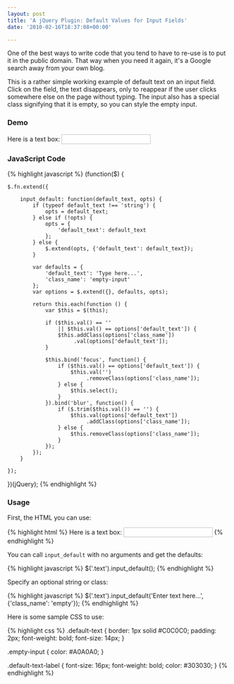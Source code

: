 ```yaml
---
layout: post
title: 'A jQuery Plugin: Default Values for Input Fields'
date: '2010-02-16T18:37:08+00:00'

---
```

<script>
(function($) {
    
    $.fn.extend({
        
        input_default: function(default_text, opts) {
            if (typeof default_text !== 'string') {
                opts = default_text;
            } else if (!opts) {
                opts = {
                    'default_text': default_text
                };
            } else {
                $.extend(opts, {'default_text': default_text});
            }
            
            var defaults = {
                'default_text': 'Type here...',
                'class_name': 'empty-input'
            };
            var options = $.extend({}, defaults, opts);

            return this.each(function () {
                var $this = $(this);

                if ($this.val() == '' 
                    || $this.val() == options['default_text']) {    
                    $this.addClass(options['class_name'])
                         .val(options['default_text']);
                }
                
                $this.bind('focus', function() {
                    if ($this.val() == options['default_text']) {
                        $this.val('')
                             .removeClass(options['class_name']);
                    } else {
                        $this.select();
                    }
                }).bind('blur', function() {
                    if ($.trim($this.val()) == '') {
                        $this.val(options['default_text'])
                             .addClass(options['class_name']);
                    } else {
                        $this.removeClass(options['class_name']);
                    }
                });
            });
        }
        
    });
    
})(jQuery);
</script>

<p>One of the best ways to write code that you tend to have to re-use is to put it in the public domain. That way when you need it again, it's a Google search away from your own blog.</p>

<p>This is a rather simple working example of default text on an input field. Click on the field, the text disappears, only to reappear if the user clicks somewhere else on the page without typing. The input also has a special class signifying that it is empty, so you can style the empty input.</p>

<h3>Demo</h3>
<style>
.default-text {
border: 1px solid #C0C0C0;
padding: 2px;
font-weight: bold;
font-size: 14px;
}

.empty-input {
color: #A0A0A0;
}

.default-text-label {
font-size: 16px;
font-weight: bold;
color: #303030;
}
</style>
<label for="default-text" class="default-text-label">Here is a text box: <input type="text" id="default-text" class="default-text" /></label>

<script>
$('.default-text').input_default('Enter anything in...');
</script>

<!--more-->

### JavaScript Code

{% highlight javascript %}
(function($) {

    $.fn.extend({
    
        input_default: function(default_text, opts) {
            if (typeof default_text !== 'string') {
                opts = default_text;
            } else if (!opts) {
                opts = {
                    'default_text': default_text
                };
            } else {
                $.extend(opts, {'default_text': default_text});
            }
        
            var defaults = {
                'default_text': 'Type here...',
                'class_name': 'empty-input'
            };
            var options = $.extend({}, defaults, opts);

            return this.each(function () {
                var $this = $(this);

                if ($this.val() == '' 
                    || $this.val() == options['default_text']) {    
                    $this.addClass(options['class_name'])
                         .val(options['default_text']);
                }
            
                $this.bind('focus', function() {
                    if ($this.val() == options['default_text']) {
                        $this.val('')
                             .removeClass(options['class_name']);
                    } else {
                        $this.select();
                    }
                }).bind('blur', function() {
                    if ($.trim($this.val()) == '') {
                        $this.val(options['default_text'])
                             .addClass(options['class_name']);
                    } else {
                        $this.removeClass(options['class_name']);
                    }
                });
            });
        }
    
    });

})(jQuery);
{% endhighlight %}

### Usage

First, the HTML you can use:

{% highlight html %}
<label for="default-text" class="default-text-label">
    Here is a text box: 
    <input type="text" id="default-text" class="default-text" />
</label>
{% endhighlight %}

You can call `input_default` with no arguments and get the defaults:

{% highlight javascript %}
$('.text').input_default();
{% endhighlight %}

Specify an optional string or class:

{% highlight javascript %}
$('.text').input_default('Enter text here...', {'class_name': 'empty'});
{% endhighlight %}

Here is some sample CSS to use:

{% highlight css %}
.default-text {
    border: 1px solid #C0C0C0;
    padding: 2px;
    font-weight: bold;
    font-size: 14px;
}

.empty-input {
    color: #A0A0A0;
}

.default-text-label {
    font-size: 16px;
    font-weight: bold;
    color: #303030;
}
{% endhighlight %}
